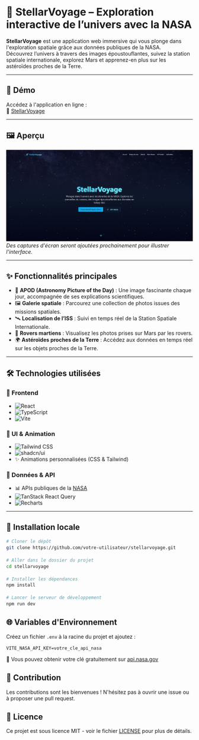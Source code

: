 # 🚀 StellarVoyage – Exploration interactive de l’univers avec la NASA

**StellarVoyage** est une application web immersive qui vous plonge dans l'exploration spatiale grâce aux données publiques de la NASA.  
Découvrez l’univers à travers des images époustouflantes, suivez la station spatiale internationale, explorez Mars et apprenez-en plus sur les astéroïdes proches de la Terre.

---

## 🔗 Démo

Accédez à l'application en ligne :  
🚀 [StellarVoyage](https://stellarvoyage.netlify.app/)

---

## 🖼️ Aperçu

![Aperçu de StellarVoyage](src/img/stellarvoyage.png)  
*Des captures d'écran seront ajoutées prochainement pour illustrer l'interface.*

---

## ✨ Fonctionnalités principales

- 🌠 **APOD (Astronomy Picture of the Day)** : Une image fascinante chaque jour, accompagnée de ses explications scientifiques.
- 🖼️ **Galerie spatiale** : Parcourez une collection de photos issues des missions spatiales.
- 🛰️ **Localisation de l’ISS** : Suivi en temps réel de la Station Spatiale Internationale.
- 🚀 **Rovers martiens** : Visualisez les photos prises sur Mars par les rovers.
- 🌍 **Astéroïdes proches de la Terre** : Accédez aux données en temps réel sur les objets proches de la Terre.

---

## 🛠️ Technologies utilisées

### 🔧 Frontend
- ![React](https://img.shields.io/badge/React-61DAFB?logo=react&logoColor=white)
- ![TypeScript](https://img.shields.io/badge/TypeScript-3178C6?logo=typescript&logoColor=white)
- ![Vite](https://img.shields.io/badge/Vite-646CFF?logo=vite&logoColor=white)

### 🎨 UI & Animation
- ![Tailwind CSS](https://img.shields.io/badge/Tailwind_CSS-38B2AC?logo=tailwind-css&logoColor=white)
- ![shadcn/ui](https://img.shields.io/badge/Shadcn/UI-000000?logo=shadcn/ui&logoColor=white)
- ✨ Animations personnalisées (CSS & Tailwind)

### 📡 Données & API
- 📊 APIs publiques de la [NASA](https://api.nasa.gov/)
- ![TanStack React Query](https://img.shields.io/badge/React_Query-FF4154?logo=reactquery&logoColor=white)
- ![Recharts](https://img.shields.io/badge/Recharts-888?logo=recharts&logoColor=white)

---

## 🚀 Installation locale

```bash
# Cloner le dépôt
git clone https://github.com/votre-utilisateur/stellarvoyage.git

# Aller dans le dossier du projet
cd stellarvoyage

# Installer les dépendances
npm install

# Lancer le serveur de développement
npm run dev
```

## 🌐 Variables d'Environnement

Créez un fichier `.env` à la racine du projet et ajoutez :
```
VITE_NASA_API_KEY=votre_cle_api_nasa
```
🔐 Vous pouvez obtenir votre clé gratuitement sur [api.nasa.gov](https://api.nasa.gov/)

## 🤝 Contribution

Les contributions sont les bienvenues ! N'hésitez pas à ouvrir une issue ou à proposer une pull request.

## 📄 Licence

Ce projet est sous licence MIT - voir le fichier [LICENSE](LICENSE) pour plus de détails.